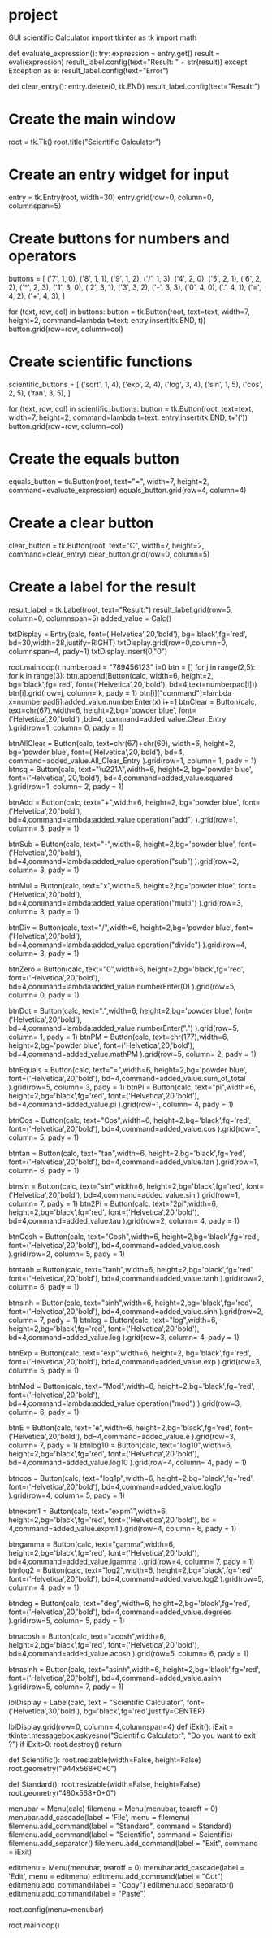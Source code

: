 # project
GUI scientific Calculator 
import tkinter as tk
import math

def evaluate_expression():
    try:
        expression = entry.get()
        result = eval(expression)
        result_label.config(text="Result: " + str(result))
    except Exception as e:
        result_label.config(text="Error")

def clear_entry():
    entry.delete(0, tk.END)
    result_label.config(text="Result:")

# Create the main window
root = tk.Tk()
root.title("Scientific Calculator")

# Create an entry widget for input
entry = tk.Entry(root, width=30)
entry.grid(row=0, column=0, columnspan=5)

# Create buttons for numbers and operators
buttons = [
    ('7', 1, 0), ('8', 1, 1), ('9', 1, 2), ('/', 1, 3),
    ('4', 2, 0), ('5', 2, 1), ('6', 2, 2), ('*', 2, 3),
    ('1', 3, 0), ('2', 3, 1), ('3', 3, 2), ('-', 3, 3),
    ('0', 4, 0), ('.', 4, 1), ('=', 4, 2), ('+', 4, 3),
]

for (text, row, col) in buttons:
    button = tk.Button(root, text=text, width=7, height=2, command=lambda t=text: entry.insert(tk.END, t))
    button.grid(row=row, column=col)

# Create scientific functions
scientific_buttons = [
    ('sqrt', 1, 4), ('exp', 2, 4), ('log', 3, 4), ('sin', 1, 5), ('cos', 2, 5), ('tan', 3, 5),
]

for (text, row, col) in scientific_buttons:
    button = tk.Button(root, text=text, width=7, height=2, command=lambda t=text: entry.insert(tk.END, t+'('))
    button.grid(row=row, column=col)

# Create the equals button
equals_button = tk.Button(root, text="=", width=7, height=2, command=evaluate_expression)
equals_button.grid(row=4, column=4)

# Create a clear button
clear_button = tk.Button(root, text="C", width=7, height=2, command=clear_entry)
clear_button.grid(row=0, column=5)

# Create a label for the result
result_label = tk.Label(root, text="Result:")
result_label.grid(row=5, column=0, columnspan=5)
added_value = Calc()

txtDisplay = Entry(calc, font=('Helvetica',20,'bold'),
				bg='black',fg='red',
				bd=30,width=28,justify=RIGHT)
txtDisplay.grid(row=0,column=0, columnspan=4, pady=1)
txtDisplay.insert(0,"0")

root.mainloop()
numberpad = "789456123"
i=0
btn = []
for j in range(2,5):
	for k in range(3):
		btn.append(Button(calc, width=6, height=2,
						bg='black',fg='red',
						font=('Helvetica',20,'bold'),
						bd=4,text=numberpad[i]))
		btn[i].grid(row=j, column= k, pady = 1)
		btn[i]["command"]=lambda x=numberpad[i]:added_value.numberEnter(x)
		i+=1
btnClear = Button(calc, text=chr(67),width=6,
				height=2,bg='powder blue',
				font=('Helvetica',20,'bold')
				,bd=4, command=added_value.Clear_Entry
				).grid(row=1, column= 0, pady = 1)

btnAllClear = Button(calc, text=chr(67)+chr(69),
					width=6, height=2,
					bg='powder blue',
					font=('Helvetica',20,'bold'),
					bd=4,
					command=added_value.All_Clear_Entry
					).grid(row=1, column= 1, pady = 1)
btnsq = Button(calc, text="\u221A",width=6, height=2,
			bg='powder blue', font=('Helvetica',
									20,'bold'),
			bd=4,command=added_value.squared
			).grid(row=1, column= 2, pady = 1)

btnAdd = Button(calc, text="+",width=6, height=2,
				bg='powder blue',
				font=('Helvetica',20,'bold'),
				bd=4,command=lambda:added_value.operation("add")
				).grid(row=1, column= 3, pady = 1)

btnSub = Button(calc, text="-",width=6,
				height=2,bg='powder blue',
				font=('Helvetica',20,'bold'),
				bd=4,command=lambda:added_value.operation("sub")
				).grid(row=2, column= 3, pady = 1)

btnMul = Button(calc, text="x",width=6,
				height=2,bg='powder blue',
				font=('Helvetica',20,'bold'),
				bd=4,command=lambda:added_value.operation("multi")
				).grid(row=3, column= 3, pady = 1)

btnDiv = Button(calc, text="/",width=6,
				height=2,bg='powder blue',
				font=('Helvetica',20,'bold'),
				bd=4,command=lambda:added_value.operation("divide")
				).grid(row=4, column= 3, pady = 1)

btnZero = Button(calc, text="0",width=6,
				height=2,bg='black',fg='red',
				font=('Helvetica',20,'bold'),
				bd=4,command=lambda:added_value.numberEnter(0)
				).grid(row=5, column= 0, pady = 1)

btnDot = Button(calc, text=".",width=6,
				height=2,bg='powder blue',
				font=('Helvetica',20,'bold'),
				bd=4,command=lambda:added_value.numberEnter(".")
				).grid(row=5, column= 1, pady = 1)
btnPM = Button(calc, text=chr(177),width=6,
			height=2,bg='powder blue', font=('Helvetica',20,'bold'),
			bd=4,command=added_value.mathPM
			).grid(row=5, column= 2, pady = 1)

btnEquals = Button(calc, text="=",width=6,
				height=2,bg='powder blue',
				font=('Helvetica',20,'bold'),
				bd=4,command=added_value.sum_of_total
				).grid(row=5, column= 3, pady = 1)
btnPi = Button(calc, text="pi",width=6,
			height=2,bg='black',fg='red',
			font=('Helvetica',20,'bold'),
			bd=4,command=added_value.pi
			).grid(row=1, column= 4, pady = 1)

btnCos = Button(calc, text="Cos",width=6,
				height=2,bg='black',fg='red',
				font=('Helvetica',20,'bold'),
				bd=4,command=added_value.cos
			).grid(row=1, column= 5, pady = 1)

btntan = Button(calc, text="tan",width=6,
				height=2,bg='black',fg='red',
				font=('Helvetica',20,'bold'),
				bd=4,command=added_value.tan
			).grid(row=1, column= 6, pady = 1)

btnsin = Button(calc, text="sin",width=6,
				height=2,bg='black',fg='red',
				font=('Helvetica',20,'bold'),
				bd=4,command=added_value.sin
			).grid(row=1, column= 7, pady = 1)
btn2Pi = Button(calc, text="2pi",width=6,
				height=2,bg='black',fg='red',
				font=('Helvetica',20,'bold'),
				bd=4,command=added_value.tau
			).grid(row=2, column= 4, pady = 1)

btnCosh = Button(calc, text="Cosh",width=6,
				height=2,bg='black',fg='red',
				font=('Helvetica',20,'bold'),
				bd=4,command=added_value.cosh
				).grid(row=2, column= 5, pady = 1)

btntanh = Button(calc, text="tanh",width=6,
				height=2,bg='black',fg='red',
				font=('Helvetica',20,'bold'),
				bd=4,command=added_value.tanh
				).grid(row=2, column= 6, pady = 1)

btnsinh = Button(calc, text="sinh",width=6,
				height=2,bg='black',fg='red',
				font=('Helvetica',20,'bold'),
				bd=4,command=added_value.sinh
				).grid(row=2, column= 7, pady = 1)
btnlog = Button(calc, text="log",width=6,
				height=2,bg='black',fg='red',
				font=('Helvetica',20,'bold'),
				bd=4,command=added_value.log
			).grid(row=3, column= 4, pady = 1)

btnExp = Button(calc, text="exp",width=6, height=2,
				bg='black',fg='red',
				font=('Helvetica',20,'bold'),
				bd=4,command=added_value.exp
			).grid(row=3, column= 5, pady = 1)

btnMod = Button(calc, text="Mod",width=6,
				height=2,bg='black',fg='red',
				font=('Helvetica',20,'bold'),
				bd=4,command=lambda:added_value.operation("mod")
				).grid(row=3, column= 6, pady = 1)

btnE = Button(calc, text="e",width=6,
				height=2,bg='black',fg='red',
				font=('Helvetica',20,'bold'),
				bd=4,command=added_value.e
			).grid(row=3, column= 7, pady = 1)
btnlog10 = Button(calc, text="log10",width=6,
				height=2,bg='black',fg='red',
				font=('Helvetica',20,'bold'),
				bd=4,command=added_value.log10
				).grid(row=4, column= 4, pady = 1)

btncos = Button(calc, text="log1p",width=6,
				height=2,bg='black',fg='red',
				font=('Helvetica',20,'bold'),
				bd=4,command=added_value.log1p
				).grid(row=4, column= 5, pady = 1)

btnexpm1 = Button(calc, text="expm1",width=6,
				height=2,bg='black',fg='red',
				font=('Helvetica',20,'bold'),
				bd = 4,command=added_value.expm1
				).grid(row=4, column= 6, pady = 1)

btngamma = Button(calc, text="gamma",width=6,
				height=2,bg='black',fg='red',
				font=('Helvetica',20,'bold'),
				bd=4,command=added_value.lgamma
				).grid(row=4, column= 7, pady = 1)
btnlog2 = Button(calc, text="log2",width=6,
				height=2,bg='black',fg='red',
				font=('Helvetica',20,'bold'),
				bd=4,command=added_value.log2
				).grid(row=5, column= 4, pady = 1)

btndeg = Button(calc, text="deg",width=6,
				height=2,bg='black',fg='red',
				font=('Helvetica',20,'bold'),
				bd=4,command=added_value.degrees
			).grid(row=5, column= 5, pady = 1)

btnacosh = Button(calc, text="acosh",width=6,
				height=2,bg='black',fg='red',
				font=('Helvetica',20,'bold'),
				bd=4,command=added_value.acosh
				).grid(row=5, column= 6, pady = 1)

btnasinh = Button(calc, text="asinh",width=6,
				height=2,bg='black',fg='red',
				font=('Helvetica',20,'bold'),
				bd=4,command=added_value.asinh
				).grid(row=5, column= 7, pady = 1)

lblDisplay = Label(calc, text = "Scientific Calculator",
				font=('Helvetica',30,'bold'),
				bg='black',fg='red',justify=CENTER)

lblDisplay.grid(row=0, column= 4,columnspan=4)
def iExit():
	iExit = tkinter.messagebox.askyesno("Scientific Calculator",
										"Do you want to exit ?")
	if iExit>0:
		root.destroy()
		return

def Scientific():
	root.resizable(width=False, height=False)
	root.geometry("944x568+0+0")


def Standard():
	root.resizable(width=False, height=False)
	root.geometry("480x568+0+0")

menubar = Menu(calc)
filemenu = Menu(menubar, tearoff = 0)
menubar.add_cascade(label = 'File', menu = filemenu)
filemenu.add_command(label = "Standard", command = Standard)
filemenu.add_command(label = "Scientific", command = Scientific)
filemenu.add_separator()
filemenu.add_command(label = "Exit", command = iExit)


editmenu = Menu(menubar, tearoff = 0)
menubar.add_cascade(label = 'Edit', menu = editmenu)
editmenu.add_command(label = "Cut")
editmenu.add_command(label = "Copy")
editmenu.add_separator()
editmenu.add_command(label = "Paste")

root.config(menu=menubar)

root.mainloop()


